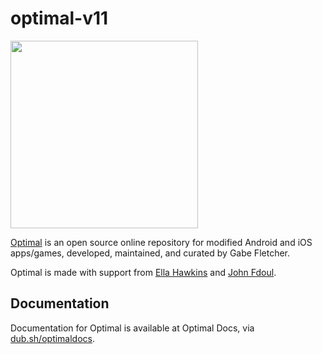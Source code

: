 # optimal-v11
<img src="https://i.imgur.com/RKY01lp" width=300>

[Optimal](https://dub.sh/optimal) is an open source online repository for modified Android and iOS apps/games, developed, maintained, and curated by Gabe Fletcher.

Optimal is made with support from [Ella Hawkins](https://dub.sh/ellahawkins) and [John Fdoul](https://dub.sh/johnfdoul).

## Documentation
Documentation for Optimal is available at Optimal Docs, via [dub.sh/optimaldocs](https://dub.sh/optimaldocs).
